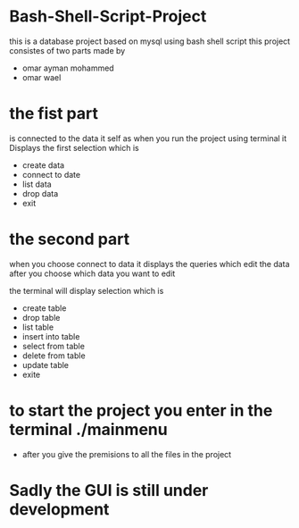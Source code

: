 # Bash-Shell-Script-Project

this is a database project based on mysql using bash shell script 
this project consistes of two parts
made by 
- omar ayman mohammed
- omar wael

# the fist part 

is connected to the data it self
as when you run the project using terminal it Displays the first selection which is
- create data
- connect to date
- list data
- drop data
- exit

# the second part

when you choose connect to data it displays the queries which edit the data after you choose which data you want to edit 

the terminal will display selection which is
- create table
- drop table 
- list table
- insert into table
- select from table 
- delete from table
- update table  
- exite

# to start the project you enter in the terminal ./mainmenu
  - after you give the premisions to all the files in the project

# Sadly the GUI is still under development
